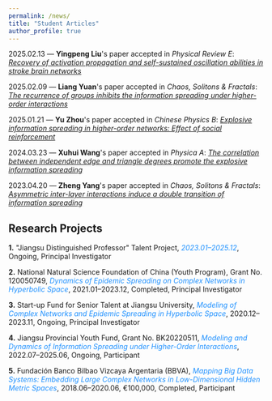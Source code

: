 ```yaml
---
permalink: /news/
title: "Student Articles"
author_profile: true
---
```


2025.02.13 — **Yingpeng Liu**'s paper accepted in *Physical Review E*: [*Recovery of activation propagation and self-sustained oscillation abilities in stroke brain networks*](https://journals.aps.org/pre/abstract/10.1103/PhysRevE.111.034309)

2025.02.09 — **Liang Yuan**'s paper accepted in *Chaos, Solitons & Fractals*: [*The recurrence of groups inhibits the information spreading under higher-order interactions*](https://www.sciencedirect.com/science/article/abs/pii/S0960077925001493)

2025.01.21 — **Yu Zhou**'s paper accepted in *Chinese Physics B*: [*Explosive information spreading in higher-order networks: Effect of social reinforcement*](https://iopscience.iop.org/article/10.1088/1674-1056/adacc8/meta)

2024.03.23 — **Xuhui Wang**'s paper accepted in *Physica A*: [*The correlation between independent edge and triangle degrees promote the explosive information spreading*](https://www.sciencedirect.com/science/article/abs/pii/S0378437124002115)

2023.04.20 — **Zheng Yang**'s paper accepted in *Chaos, Solitons & Fractals*: [*Asymmetric inter-layer interactions induce a double transition of information spreading*](https://www.sciencedirect.com/science/article/abs/pii/S0960077923003880)


## Research Projects

**1.** "Jiangsu Distinguished Professor" Talent Project, *<span style="color:#1E90FF;">2023.01–2025.12</span>*, Ongoing, Principal Investigator  

**2.** National Natural Science Foundation of China (Youth Program), Grant No. 120050749, *<span style="color:#1E90FF;">Dynamics of Epidemic Spreading on Complex Networks in Hyperbolic Space</span>*, 2021.01–2023.12, Completed, Principal Investigator  

**3.** Start-up Fund for Senior Talent at Jiangsu University, *<span style="color:#1E90FF;">Modeling of Complex Networks and Epidemic Spreading in Hyperbolic Space</span>*, 2020.12–2023.11, Ongoing, Principal Investigator  

**4.** Jiangsu Provincial Youth Fund, Grant No. BK20220511, *<span style="color:#1E90FF;">Modeling and Dynamics of Information Spreading under Higher-Order Interactions</span>*, 2022.07–2025.06, Ongoing, Participant  

**5.** Fundación Banco Bilbao Vizcaya Argentaria (BBVA), *<span style="color:#1E90FF;">Mapping Big Data Systems: Embedding Large Complex Networks in Low-Dimensional Hidden Metric Spaces</span>*, 2018.06–2020.06, €100,000, Completed, Participant  

